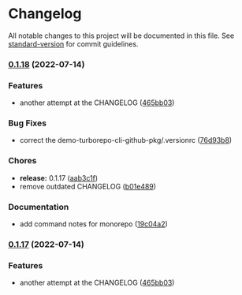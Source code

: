 # Changelog

All notable changes to this project will be documented in this file. See [standard-version](https://github.com/conventional-changelog/standard-version) for commit guidelines.

### [0.1.18](https://github.com/okeeffed/demo-turborepo/compare/v0.0.1...v0.1.18) (2022-07-14)


### Features

* another attempt at the CHANGELOG ([465bb03](https://github.com/okeeffed/demo-turborepo/commit/465bb0380c92e75b4931f24b0955dc7f8a399b72))


### Bug Fixes

* correct the demo-turborepo-cli-github-pkg/.versionrc ([76d93b8](https://github.com/okeeffed/demo-turborepo/commit/76d93b863f57c82aef403a080f3927fc38de7dc7))


### Chores

* **release:** 0.1.17 ([aab3c1f](https://github.com/okeeffed/demo-turborepo/commit/aab3c1fb62859c60e800d21f1290289eead9374d))
* remove outdated CHANGELOG ([b01e489](https://github.com/okeeffed/demo-turborepo/commit/b01e4896d80f611a993fe472d037e7d6248e263a))


### Documentation

* add command notes for monorepo ([19c04a2](https://github.com/okeeffed/demo-turborepo/commit/19c04a2b9e62305a51a296929658cfa0d0752c7b))

### [0.1.17](https://github.com/okeeffed/demo-turborepo/compare/v0.0.1...v0.1.17) (2022-07-14)


### Features

* another attempt at the CHANGELOG ([465bb03](https://github.com/okeeffed/demo-turborepo/commit/465bb0380c92e75b4931f24b0955dc7f8a399b72))
